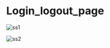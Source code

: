 # Login_logout_page
![ss1](https://github.com/kanix-1801/Login_logout_page/assets/72912708/d87f1ac7-4ad1-4f77-875e-d3f793a10b69)

![ss2](https://github.com/kanix-1801/Login_logout_page/assets/72912708/4c5e9b3b-5aeb-483c-ba3c-86e7d2dab0db)
